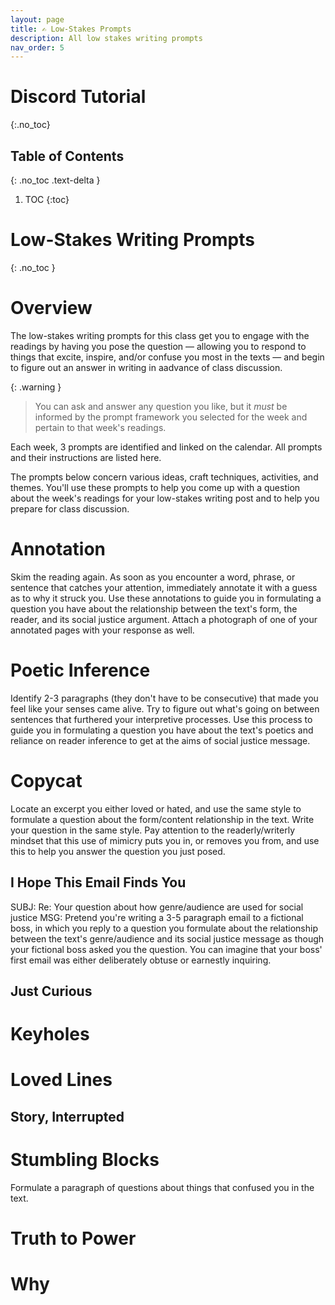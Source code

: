 ```yaml
---
layout: page
title: ✍️ Low-Stakes Prompts
description: All low stakes writing prompts
nav_order: 5
---
```

    
# Discord Tutorial 
{:.no_toc}

## Table of Contents
{: .no_toc .text-delta }

1. TOC
{:toc}


# Low-Stakes Writing Prompts
{: .no_toc }

# Overview

The low-stakes writing prompts for this class get you to engage with the readings by having you pose the question &mdash; allowing you to respond to things that excite, inspire, and/or confuse you most in the texts &mdash; and begin to figure out an answer in writing in aadvance of class discussion. 

{: .warning }
> You can ask and answer any question you like, but it *must* be informed by the prompt framework you selected for the week and pertain to that week's readings. 

Each week, 3 prompts are identified and linked on the calendar. All prompts and their instructions are listed here. 

The prompts below concern various ideas, craft techniques, activities, and themes. You'll use these prompts to help you come up with a question about the week's readings for your low-stakes writing post and to help you prepare for class discussion. 

# Annotation

Skim the reading again. As soon as you encounter a word, phrase, or sentence that catches
your attention, immediately annotate it with a guess as to why it struck you. Use these annotations to guide you in formulating a question you have about the relationship between the text's form, the reader, and its social justice argument. Attach a photograph of one of your annotated pages with your response as well.

# Poetic Inference

Identify 2-3 paragraphs (they don't have to be consecutive) that made you feel like your senses came alive. Try to figure out what's going on between sentences that furthered your interpretive processes. Use this process to guide you in formulating a question you have about the text's poetics and reliance on reader inference to get at the aims of social justice message.

# Copycat

Locate an excerpt you either loved or hated, and use the same style to formulate a question about the form/content relationship in the text. Write your question in the same style. Pay attention to the readerly/writerly mindset that this use of mimicry puts you in, or removes you from, and use this to help you answer the question you just posed.

## I Hope This Email Finds You

SUBJ: Re: Your question about how genre/audience are used for social justice
MSG: Pretend you're writing a 3-5 paragraph email to a fictional boss, in which you reply to a question you formulate about the relationship between the text's genre/audience and its social justice message as though your fictional boss asked you the question. You can imagine that your boss' first email was either deliberately obtuse or earnestly inquiring.

## Just Curious



# Keyholes



# Loved Lines


## Story, Interrupted 


# Stumbling Blocks

Formulate a paragraph of questions about things that confused you in the text. 

# Truth to Power


# Why

